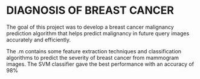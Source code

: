 # DIAGNOSIS OF BREAST CANCER

The goal of this project was to develop a breast cancer malignancy prediction algorithm that helps predict malignancy in future query images accurately and efficiently. 

The .m contains some feature extraction techniques and classification algorithms to predict the severity of breast cancer from mammogram images. The SVM classifier gave the best performance with an accuracy of 98%
